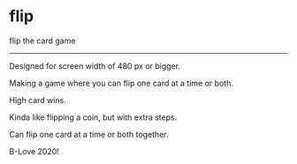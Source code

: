 # flip

flip the card game
*****

Designed for screen width of 480 px or bigger.

Making a game where you can flip one card at a time or both.

High card wins.

Kinda like flipping a coin, but with extra steps.

Can flip one card at a time or both together.

B-Love 2020!
